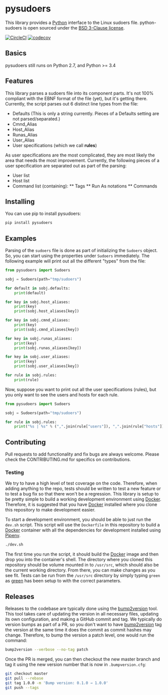 # pysudoers

This library provides a [Python][1] interface to the Linux sudoers file.  python-sudoers is open sourced under the [BSD 3-Clause license](LICENSE.txt).

[![CircleCI](https://circleci.com/gh/broadinstitute/python-sudoers/tree/master.svg?style=svg)](https://circleci.com/gh/broadinstitute/python-sudoers/tree/master)
[![codecov](https://codecov.io/gh/broadinstitute/python-sudoers/branch/master/graph/badge.svg)](https://codecov.io/gh/broadinstitute/python-sudoers)

## Basics

pysudoers still runs on Python 2.7, and Python >= 3.4

## Features

This library parses a sudoers file into its component parts.  It's not 100% compliant with the EBNF format of the file (yet), but it's getting there.  Currently, the script parses out 6 distinct line types from the file:

* Defaults (This is only a string currently.  Pieces of a Defaults setting are not parsed/separated.)
* Cmnd_Alias
* Host_Alias
* Runas_Alias
* User_Alias
* User specifications (which we call **rules**)

As user specifications are the most complicated, they are most likely the area that needs the most improvement.  Currently, the following pieces of a user specification are separated out as part of the parsing:

* User list
* Host list
* Command list (containing):
 ** Tags
 ** Run As notations
 ** Commands

## Installing

You can use pip to install pysudoers:

```sh
pip install pysudoers
```

## Examples

Parsing of the `sudoers` file is done as part of initializing the `Sudoers` object.  So, you can start using the properties under `Sudoers` immediately.  The following example will print out all the different "types" from the file:

```python
from pysudoers import Sudoers

sobj = Sudoers(path="tmp/sudoers")

for default in sobj.defaults:
    print(default)

for key in sobj.host_aliases:
    print(key)
    print(sobj.host_aliases[key])

for key in sobj.cmnd_aliases:
    print(key)
    print(sobj.cmnd_aliases[key])

for key in sobj.runas_aliases:
    print(key)
    print(sobj.runas_aliases[key])

for key in sobj.user_aliases:
    print(key)
    print(sobj.user_aliases[key])

for rule in sobj.rules:
    print(rule)
```

Now, suppose you want to print out all the user specifications (rules), but you only want to see the users and hosts for each rule.

```python
from pysudoers import Sudoers

sobj = Sudoers(path="tmp/sudoers")

for rule in sobj.rules:
    print("%s | %s" % (",".join(rule["users"]), ",".join(rule["hosts"])))
```

## Contributing

Pull requests to add functionality and fix bugs are always welcome.  Please check the CONTRIBUTING.md for specifics on contributions.

### Testing

We try to have a high level of test coverage on the code.  Therefore, when adding anything to the repo, tests should be written to test a new feature or to test a bug fix so that there won't be a regression.  This library is setup to be pretty simple to build a working development environment using [Docker][3].  Therefore, it is suggested that you have [Docker][3] installed where you clone this repository to make development easier.

To start a development environment, you should be able to just run the `dev.sh` script.  This script will use the `Dockerfile` in this repository to build a [Docker][3] container with all the dependencies for development installed using [Pipenv][2].

```sh
./dev.sh
```

The first time you run the script, it should build the [Docker][3] image and then drop you into the container's shell.  The directory where you cloned this repository should be volume mounted in to `/usr/src`, which should also be the current working directory.  From there, you can make changes as you see fit.  Tests can be run from the `/usr/src` directory by simply typing `green` as [green][4] has been setup to with the correct parameters.

## Releases

Releases to the codebase are typically done using the [bump2version][5] tool.  This tool takes care of updating the version in all necessary files, updating its own configuration, and making a GitHub commit and tag.  We typically do version bumps as part of a PR, so you don't want to have [bump2version][5] tag the version at the same time it does the commit as commit hashes may change.  Therefore, to bump the version a patch level, one would run the command:

```sh
bump2version --verbose --no-tag patch
```

Once the PR is merged, you can then checkout the new master branch and tag it using the new version number that is now in `.bumpversion.cfg`:

```sh
git checkout master
git pull --rebase
git tag 1.0.0 -m 'Bump version: 0.1.0 → 1.0.0'
git push --tags
```

[1]: https://www.python.org/ "Python"
[2]: https://pipenv.readthedocs.io/en/latest/ "Pipenv"
[3]: https://www.docker.com/ "Docker"
[4]: https://github.com/CleanCut/green "green"
[5]: https://pypi.org/project/bump2version/ "bump2version"
